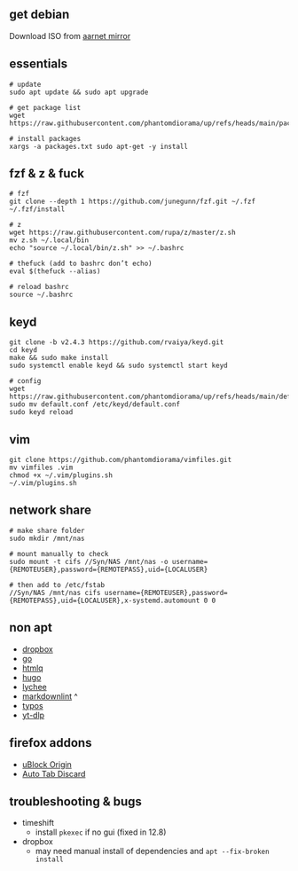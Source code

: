 ## get debian

Download ISO from [aarnet mirror](https://mirror.aarnet.edu.au/pub/debian-cd/current-live/amd64/iso-hybrid/)

## essentials

```
# update
sudo apt update && sudo apt upgrade

# get package list
wget https://raw.githubusercontent.com/phantomdiorama/up/refs/heads/main/packages.txt

# install packages
xargs -a packages.txt sudo apt-get -y install
```

## fzf & z & fuck

```
# fzf
git clone --depth 1 https://github.com/junegunn/fzf.git ~/.fzf
~/.fzf/install

# z
wget https://raw.githubusercontent.com/rupa/z/master/z.sh
mv z.sh ~/.local/bin
echo "source ~/.local/bin/z.sh" >> ~/.bashrc

# thefuck (add to bashrc don’t echo)
eval $(thefuck --alias)

# reload bashrc
source ~/.bashrc
```

## keyd

```
git clone -b v2.4.3 https://github.com/rvaiya/keyd.git
cd keyd
make && sudo make install
sudo systemctl enable keyd && sudo systemctl start keyd

# config
wget https://raw.githubusercontent.com/phantomdiorama/up/refs/heads/main/default.conf
sudo mv default.conf /etc/keyd/default.conf
sudo keyd reload
```

## vim

```
git clone https://github.com/phantomdiorama/vimfiles.git
mv vimfiles .vim
chmod +x ~/.vim/plugins.sh
~/.vim/plugins.sh
```

## network share

```
# make share folder
sudo mkdir /mnt/nas

# mount manually to check
sudo mount -t cifs //Syn/NAS /mnt/nas -o username={REMOTEUSER},password={REMOTEPASS},uid={LOCALUSER}

# then add to /etc/fstab
//Syn/NAS /mnt/nas cifs username={REMOTEUSER},password={REMOTEPASS},uid={LOCALUSER},x-systemd.automount 0 0
```

## non apt

- [dropbox](https://linux.dropbox.com/packages/debian/)
- [go](https://go.dev/)
- [htmlq](https://github.com/mgdm/htmlq)
- [hugo](https://github.com/gohugoio/hugo)
- [lychee](https://github.com/lycheeverse/lychee)
- [markdownlint](https://github.com/igorshubovych/markdownlint-cli) ^
- [typos](https://github.com/crate-ci/typos/releases)
- [yt-dlp](https://github.com/yt-dlp/yt-dlp)

## firefox addons

- [uBlock Origin](https://addons.mozilla.org/en-US/firefox/addon/ublock-origin/) 
- [Auto Tab Discard](https://addons.mozilla.org/en-US/firefox/addon/auto-tab-discard/)

## troubleshooting & bugs

- timeshift
    - install `pkexec` if no gui (fixed in 12.8)
- dropbox
    - may need manual install of dependencies and `apt --fix-broken install`

